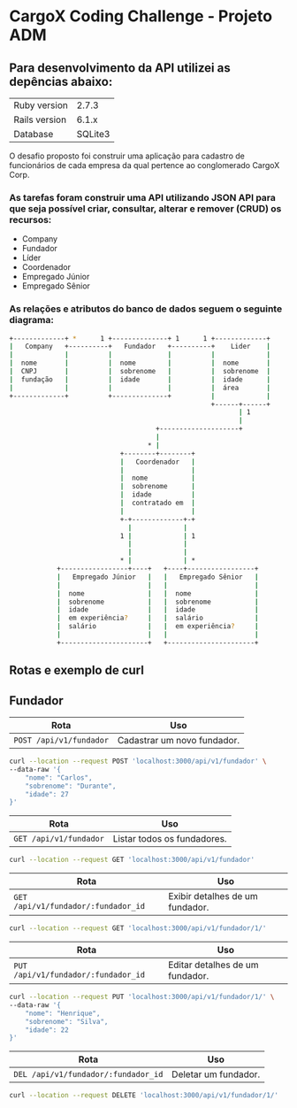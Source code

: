 # CargoX Coding Challenge - Projeto ADM

## Para desenvolvimento da API utilizei as depências abaixo:

<table>
  <tr>
    <td>Ruby version</td>
    <td>
      2.7.3
    </td>
  </tr>
  <tr>
    <td>Rails version</td>
    <td>
      6.1.x
    </td>
  </tr>
  <tr>
    <td>Database</td>
    <td>
      SQLite3
    </td>
  </tr>
</table>

O desafio proposto foi construir uma aplicação para cadastro de funcionários de cada empresa da qual pertence ao conglomerado CargoX Corp.

### As tarefas foram construir uma API utilizando JSON API para que seja possível criar, consultar, alterar e remover (CRUD) os recursos:
- Company
- Fundador
- Líder
- Coordenador
- Empregado Júnior
- Empregado Sênior

### As relações e atributos do banco de dados seguem o seguinte diagrama:
```bash
+-------------+ *      1 +--------------+ 1      1 +-------------+
|   Company   +----------+   Fundador   +----------+    Lider    |
|             |          |              |          |             |
|  nome       |          |  nome        |          |  nome       |
|  CNPJ       |          |  sobrenome   |          |  sobrenome  |
|  fundação   |          |  idade       |          |  idade      |
|             |          |              |          |  área       |
+-------------+          +--------------+          |             |
                                                   +------+------+
                                                          | 1
                                                          |
                                     +--------------------+
                                     |
                                   * |
                            +--------+--------+
                            |   Coordenador   |
                            |                 |
                            |  nome           |
                            |  sobrenome      |
                            |  idade          |
                            |  contratado em  |
                            |                 |
                            +-+-------------+-+
                              |             |
                            1 |             | 1
                              |             |
                              |             |
                            * |             | *
            +-----------------+----+   +----+-----------------+
            |   Empregado Júnior   |   |   Empregado Sênior   |
            |                      |   |                      |
            |  nome                |   |  nome                |
            |  sobrenome           |   |  sobrenome           |
            |  idade               |   |  idade               |
            |  em experiência?     |   |  salário             |
            |  salário             |   |  em experiência?     |
            |                      |   |                      |
            +----------------------+   +----------------------+
```
## Rotas e exemplo de curl

## Fundador

| Rota                                     | Uso                                        |
| -----------------------------------------| ------------------------------------------ |
| `POST /api/v1/fundador`                  | Cadastrar um novo fundador.                |

```bash
curl --location --request POST 'localhost:3000/api/v1/fundador' \
--data-raw '{
    "nome": "Carlos",
    "sobrenome": "Durante",
    "idade": 27
}'
```

| Rota                                     | Uso                                        |
| -----------------------------------------| ------------------------------------------ |
| `GET /api/v1/fundador`                   | Listar todos os fundadores.                |

```bash
curl --location --request GET 'localhost:3000/api/v1/fundador'
```

| Rota                                     | Uso                                        |
| -----------------------------------------| ------------------------------------------ |
| `GET /api/v1/fundador/:fundador_id`      | Exibir detalhes de um fundador.            |

```bash
curl --location --request GET 'localhost:3000/api/v1/fundador/1/'
```

| Rota                                     | Uso                                        |
| -----------------------------------------| ------------------------------------------ |
| `PUT /api/v1/fundador/:fundador_id`     | Editar detalhes de um fundador.            |

```bash
curl --location --request PUT 'localhost:3000/api/v1/fundador/1/' \
--data-raw '{
    "nome": "Henrique",
    "sobrenome": "Silva",
    "idade": 22
}'
```

| Rota                                     | Uso                                        |
| -----------------------------------------| ------------------------------------------ |
| `DEL /api/v1/fundador/:fundador_id`   | Deletar um fundador.                       |

```bash
curl --location --request DELETE 'localhost:3000/api/v1/fundador/1/'
```